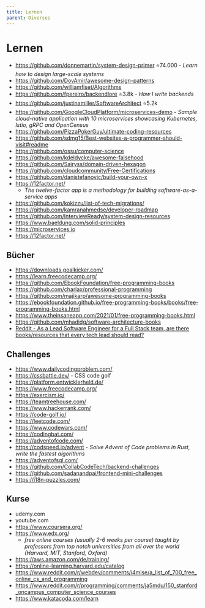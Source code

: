 ```yaml
---
title: Lernen
parent: Diverses
---
```


# Lernen
- <https://github.com/donnemartin/system-design-primer> ⭐74.000 - *Learn how to design large-scale systems*
- <https://github.com/DovAmir/awesome-design-patterns>
- <https://github.com/williamfiset/Algorithms>
- <https://github.com/fpereiro/backendlore> ⭐3.8k - *How I write backends*
- <https://github.com/justinamiller/SoftwareArchitect> ⭐5.2k
- <https://github.com/GoogleCloudPlatform/microservices-demo> - *Sample cloud-native application with 10 microservices showcasing Kubernetes, Istio, gRPC and OpenCensus*
- <https://github.com/PizzaPokerGuy/ultimate-coding-resources>
- <https://github.com/sdmg15/Best-websites-a-programmer-should-visit#readme>
- <https://github.com/ossu/computer-science>
- <https://github.com/kdeldycke/awesome-falsehood>
- <https://github.com/Sairyss/domain-driven-hexagon>
- <https://github.com/cloudcommunity/Free-Certifications>
- <https://github.com/danistefanovic/build-your-own-x>
- <https://12factor.net/>
  - *The twelve-factor app is a methodology for building software-as-a-service apps*
- <https://github.com/kokizzu/list-of-tech-migrations/>
- <https://github.com/kamranahmedse/developer-roadmap>
- <https://github.com/InterviewReady/system-design-resources>
- <https://www.baeldung.com/solid-principles>
- <https://microservices.io>
- <https://12factor.net/>


## Bücher
- <https://downloads.goalkicker.com/>
- <https://learn.freecodecamp.org/>
- <https://github.com/EbookFoundation/free-programming-books>
- <https://github.com/charlax/professional-programming>
- <https://github.com/majikarp/awesome-programming-books>
- <https://ebookfoundation.github.io/free-programming-books/books/free-programming-books.html>
- <https://www.theinsaneapp.com/2021/01/free-programming-books.html>
- <https://github.com/mhadidg/software-architecture-books>
- [Reddit - As a Lead Software Engineer for a Full Stack team, are there books/resources that every tech lead should read?](https://old.reddit.com/r/webdev/comments/112xmgj/as_a_lead_software_engineer_for_a_full_stack_team/)


## Challenges
- <https://www.dailycodingproblem.com/>
- <https://cssbattle.dev/> - CSS code golf
- <https://platform.entwicklerheld.de/>
- <https://www.freecodecamp.org/>
- <https://exercism.io/>
- <https://teamtreehouse.com/>
- <https://www.hackerrank.com/>
- <https://code-golf.io/>
- <https://leetcode.com/>
- <https://www.codewars.com/>
- <https://codingbat.com/>
- <https://adventofcode.com/>
- <https://codspeed.io/advent> - *Solve Advent of Code problems in Rust, write the fastest algorithms*
- <https://adventofsql.com/>
- <https://github.com/CollabCodeTech/backend-challenges>
- <https://github.com/sadanandpai/frontend-mini-challenges>
- <https://i18n-puzzles.com/>


## Kurse
- udemy.com
- youtube.com
- <https://www.coursera.org/>
- <https://www.edx.org/>
  - *free online courses (usually 2-6 weeks per course) taught by professors from top notch universities from all over the world (Harvard, MIT, Stanford, Oxford)*
- <https://aws.amazon.com/de/training/>
- <https://online-learning.harvard.edu/catalog>
- <https://www.reddit.com/r/webdev/comments/i4mise/a_list_of_700_free_online_cs_and_programming>
- <https://www.reddit.com/r/programming/comments/ja5mdu/150_stanford_oncampus_computer_science_courses>
- <https://www.katacoda.com/learn>
